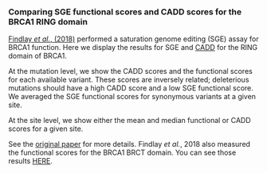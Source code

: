 ### Comparing SGE functional scores and CADD scores for the BRCA1 RING domain

[Findlay _et al._, (2018)](https://www.nature.com/articles/s41586-018-0461-z) performed a saturation genome editing (SGE) assay for BRCA1 function.
Here we display the results for SGE and [CADD](https://cadd.gs.washington.edu/) for the RING domain of BRCA1.

At the mutation level, we show the CADD scores and the functional scores for each available variant.
These scores are inversely related; deleterious mutations should have a high CADD score and a low SGE functional score.
We averaged the SGE functional scores for synonymous variants at a given site.

At the site level, we show either the mean and median functional or CADD scores for a given site.

See the [original paper](https://www.nature.com/articles/s41586-018-0461-z) for more details.
Findlay _et al._, 2018 also measured the functional scores for the BRCA1 BRCT domain.
You can see those results [HERE](https://dms-view.github.io/?markdown-url=https%3A%2F%2Fraw.githubusercontent.com%2Fdms-view%2FBRCA1%2Fmaster%2Fdata%2FFindlay2018%2FFindlay2018_brctdomain.md&data-url=https%3A%2F%2Fraw.githubusercontent.com%2Fdms-view%2FBRCA1%2Fmaster%2Fdata%2FFindlay2018%2FFindlay2018_brctdomain.csv&condition=SGE&site_metric=site_mean+score&mutation_metric=mut_score&selected_sites=1661%2C1666%2C1667%2C1676%2C1683%2C1685%2C1690%2C1692%2C1694%2C1703%2C1706%2C1708%2C1710%2C1711%2C1712%2C1715%2C1716%2C1718%2C1721%2C1725%2C1727%2C1731%2C1737%2C1738%2C1747%2C1751%2C1754%2C1756%2C1764%2C1766%2C1767%2C1769%2C1775%2C1779%2C1781%2C1782%2C1785%2C1787%2C1788%2C1794%2C1796%2C1797%2C1811%2C1815%2C1817%2C1823%2C1835%2C1836%2C1837%2C1838%2C1845%2C1846%2C1847%2C1848%2C1853&pdb-url=https%3A%2F%2Fraw.githubusercontent.com%2Fdms-view%2FBRCA1%2Fmaster%2Fdata%2FFindlay2018%2F1t29.pdb).
